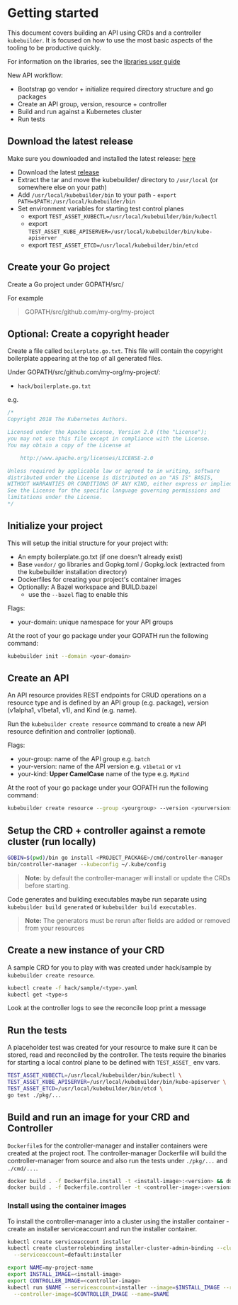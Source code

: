 # Getting started

This document covers building an API using CRDs and a controller
`kubebuilder`.  It is focused on how to use the most basic aspects of
the tooling to be productive quickly.

For information on the libraries, see the [libraries user guide](libraries_user_guide.md)

New API workflow:

- Bootstrap go vendor + initialize required directory structure and go packages
- Create an API group, version, resource + controller
- Build and run against a Kubernetes cluster
- Run tests

## Download the latest release

Make sure you downloaded and installed the latest release:
[here](https://github.com/kubernetes-sigs/kubebuilder/blob/master/docs/installing.md)

- Download the latest [release](https://github.com/kubernetes-sigs/kubebuilder/releases/)
- Extract the tar and move the kubebuilder/ directory to `/usr/local` (or somewhere else on your path)
- Add `/usr/local/kubebuilder/bin` to your path - `export PATH=$PATH:/usr/local/kubebuilder/bin`
- Set environment variables for starting test control planes
  - export `TEST_ASSET_KUBECTL=/usr/local/kubebuilder/bin/kubectl`
  - export `TEST_ASSET_KUBE_APISERVER=/usr/local/kubebuilder/bin/kube-apiserver`
  - export `TEST_ASSET_ETCD=/usr/local/kubebuilder/bin/etcd`


## Create your Go project

Create a Go project under GOPATH/src/

For example

> GOPATH/src/github.com/my-org/my-project

## Optional: Create a copyright header

Create a file called `boilerplate.go.txt`.  This file will contain the
copyright boilerplate appearing at the top of all generated files.

Under GOPATH/src/github.com/my-org/my-project/:

- `hack/boilerplate.go.txt`

e.g.

```go
/*
Copyright 2018 The Kubernetes Authors.

Licensed under the Apache License, Version 2.0 (the "License");
you may not use this file except in compliance with the License.
You may obtain a copy of the License at

    http://www.apache.org/licenses/LICENSE-2.0

Unless required by applicable law or agreed to in writing, software
distributed under the License is distributed on an "AS IS" BASIS,
WITHOUT WARRANTIES OR CONDITIONS OF ANY KIND, either express or implied.
See the License for the specific language governing permissions and
limitations under the License.
*/
```

## Initialize your project

This will setup the initial structure for your project with:

- An empty boilerplate.go.txt (if one doesn't already exist)
- Base `vendor/` go libraries and Gopkg.toml / Gopkg.lock (extracted from the kubebuilder installation directory)
- Dockerfiles for creating your project's container images
- Optionally: A Bazel workspace and BUILD.bazel
  - use the `--bazel` flag to enable this

Flags:

- your-domain: unique namespace for your API groups

At the root of your go package under your GOPATH run the following command:

```sh
kubebuilder init --domain <your-domain>
```

## Create an API

An API resource provides REST endpoints for CRUD operations on a resource type and is defined by an API group
(e.g. package), version (v1alpha1, v1beta1, v1), and Kind (e.g. name).

Run the `kubebuilder create resource` command to create a new API resource definition and controller (optional).

Flags:

- your-group: name of the API group e.g. `batch`
- your-version: name of the API version e.g. `v1beta1` or `v1`
- your-kind: **Upper CamelCase** name of the type e.g. `MyKind`

At the root of your go package under your GOPATH run the following command:

```sh
kubebuilder create resource --group <yourgroup> --version <yourversion> --kind <YourKind>
```

## Setup the CRD + controller against a remote cluster (run locally)

```sh
GOBIN=$(pwd)/bin go install <PROJECT_PACKAGE>/cmd/controller-manager
bin/controller-manager --kubeconfig ~/.kube/config
```

> **Note:** by default the controller-manager will install or update the CRDs before starting.

Code generates and building executables maybe run separate using `kubebuilder build generated` or `kubebuilder build executables`.

> **Note:** The generators must be rerun after fields are added or removed from your resources

## Create a new instance of your CRD

A sample CRD for you to play with was created under hack/sample by `kubebuilder create resource`.

```sh
kubectl create -f hack/sample/<type>.yaml
kubectl get <type>s
```

Look at the controller logs to see the reconcile loop print a message

## Run the tests

A placeholder test was created for your resource to make sure it can be stored, read and reconciled by the controller.
The tests require the binaries for starting a local control plane to be defined with `TEST_ASSET_` env vars.

```sh
TEST_ASSET_KUBECTL=/usr/local/kubebuilder/bin/kubectl \
TEST_ASSET_KUBE_APISERVER=/usr/local/kubebuilder/bin/kube-apiserver \
TEST_ASSET_ETCD=/usr/local/kubebuilder/bin/etcd \
go test ./pkg/...
```

## Build and run an image for your CRD and Controller

`Dockerfile`s for the controller-manager and installer containers were created at the project root.
The controller-manager Dockerfile will build the controller-manager from source and also run the tests under
`./pkg/...` and `./cmd/...`.

```sh
docker build . -f Dockerfile.install -t <install-image>:<version> && docker push <install-image>:<version>
docker build . -f Dockerfile.controller -t <controller-image>:<version> && docker push <controller-image>:<version>
```

### Install using the container images

To install the controller-manager into a cluster using the installer container - create an installer serviceaccount
and run the installer container.

```sh
kubectl create serviceaccount installer
kubectl create clusterrolebinding installer-cluster-admin-binding --clusterrole=cluster-admin \
  --serviceaccount=default:installer

export NAME=my-project-name
export INSTALL_IMAGE=<install-image>
export CONTROLLER_IMAGE=<controller-image>
kubectl run $NAME --serviceaccount=installer --image=$INSTALL_IMAGE --restart=OnFailure -- ./installer \
  --controller-image=$CONTROLLER_IMAGE --name=$NAME
```
